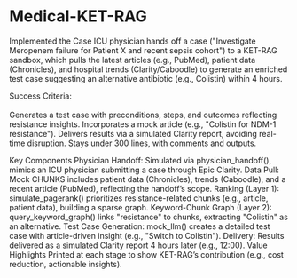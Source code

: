 # Medical-KET-RAG

Implemented the Case
ICU physician hands off a case ("Investigate Meropenem failure for Patient X and recent sepsis cohort") to a KET-RAG sandbox, which pulls the latest articles (e.g., PubMed), patient data (Chronicles), and hospital trends (Clarity/Caboodle) to generate an enriched test case suggesting an alternative antibiotic (e.g., Colistin) within 4 hours.<br>

Success Criteria:<br>
<br>
Generates a test case with preconditions, steps, and outcomes reflecting resistance insights. Incorporates a mock article (e.g., "Colistin for NDM-1 resistance"). Delivers results via a simulated Clarity report, avoiding real-time disruption. Stays under 300 lines, with comments and outputs.<br>

Key Components Physician Handoff: Simulated via physician_handoff(), mimics an ICU physician submitting a case through Epic Clarity.
Data Pull:
Mock CHUNKS includes patient data (Chronicles), trends (Caboodle), and a recent article (PubMed), reflecting the handoff’s scope.
Ranking (Layer 1):
simulate_pagerank() prioritizes resistance-related chunks (e.g., article, patient data), building a sparse graph.
Keyword-Chunk Graph (Layer 2):
query_keyword_graph() links "resistance" to chunks, extracting "Colistin" as an alternative.
Test Case Generation:
mock_llm() creates a detailed test case with article-driven insight (e.g., "Switch to Colistin").
Delivery:
Results delivered as a simulated Clarity report 4 hours later (e.g., 12:00).
Value Highlights
Printed at each stage to show KET-RAG’s contribution (e.g., cost reduction, actionable insights).
